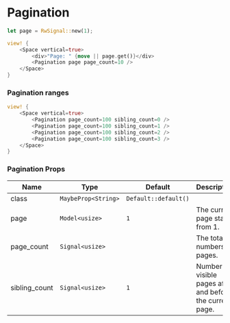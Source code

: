 # Pagination

```rust demo
let page = RwSignal::new(1);

view! {
    <Space vertical=true>
        <div>"Page: " {move || page.get()}</div>
        <Pagination page page_count=10 />
    </Space>
}
```

### Pagination ranges

```rust demo
view! {
    <Space vertical=true>
        <Pagination page_count=100 sibling_count=0 />
        <Pagination page_count=100 sibling_count=1 />
        <Pagination page_count=100 sibling_count=2 />
        <Pagination page_count=100 sibling_count=3 />
    </Space>
}
```

### Pagination Props

| Name | Type | Default | Description |
| --- | --- | --- | --- |
| class | `MaybeProp<String>` | `Default::default()` |  |
| page | `Model<usize>` | `1` | The current page starts from 1. |
| page_count | `Signal<usize>` |  | The total numbers of pages. |
| sibling_count | `Signal<usize>` | `1` | Number of visible pages after and before the current page. |
